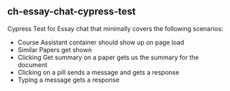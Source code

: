 ## ch-essay-chat-cypress-test
Cypress Test for Essay chat that minimally covers the following scenarios: 
- Course Assistant container should show up on page load 
- Similar Papers get shown 
- Clicking Get summary on a paper gets us the summary for the document 
- Clicking on a pill sends a message and gets a response 
- Typing a message gets a response
